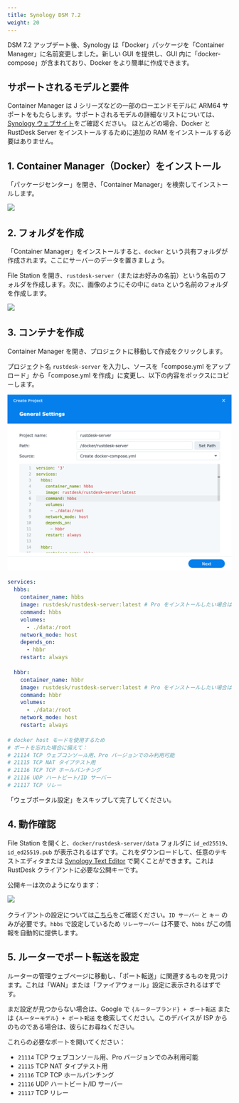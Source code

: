 ```yaml
---
title: Synology DSM 7.2
weight: 20
---
```

<!-- For translators: When translating elements like "buttons", don't just translate, please refer actual naming in their interface. -->
DSM 7.2 アップデート後、Synology は「Docker」パッケージを「Container Manager」に名前変更しました。新しい GUI を提供し、GUI 内に「docker-compose」が含まれており、Docker をより簡単に作成できます。

## サポートされるモデルと要件

Container Manager は J シリーズなどの一部のローエンドモデルに ARM64 サポートをもたらします。サポートされるモデルの詳細なリストについては、[Synology ウェブサイト](https://www.synology.com/en-us/dsm/packages/ContainerManager)をご確認ください。
ほとんどの場合、Docker と RustDesk Server をインストールするために追加の RAM をインストールする必要はありません。

## 1. Container Manager（Docker）をインストール

「パッケージセンター」を開き、「Container Manager」を検索してインストールします。

![](images/dsm7_install_container_manager_though_package_center.png)

## 2. フォルダを作成

「Container Manager」をインストールすると、`docker` という共有フォルダが作成されます。ここにサーバーのデータを置きましょう。

File Station を開き、`rustdesk-server`（またはお好みの名前）という名前のフォルダを作成します。次に、画像のようにその中に `data` という名前のフォルダを作成します。

![](images/dsm7_create_required_folders.png)

## 3. コンテナを作成

Container Manager を開き、プロジェクトに移動して作成をクリックします。

プロジェクト名 `rustdesk-server` を入力し、ソースを「compose.yml をアップロード」から「compose.yml を作成」に変更し、以下の内容をボックスにコピーします。

![](images/dsm7_creating_project_init.png?v2)

```yaml
services:
  hbbs:
    container_name: hbbs
    image: rustdesk/rustdesk-server:latest # Pro をインストールしたい場合は、これを rustdesk/rustdesk-server-pro:latest に変更してください。
    command: hbbs
    volumes:
      - ./data:/root
    network_mode: host
    depends_on:
      - hbbr
    restart: always

  hbbr:
    container_name: hbbr
    image: rustdesk/rustdesk-server:latest # Pro をインストールしたい場合は、これを rustdesk/rustdesk-server-pro:latest に変更してください。
    command: hbbr
    volumes:
      - ./data:/root
    network_mode: host
    restart: always

# docker host モードを使用するため
# ポートを忘れた場合に備えて：
# 21114 TCP ウェブコンソール用、Pro バージョンでのみ利用可能
# 21115 TCP NAT タイプテスト用
# 21116 TCP TCP ホールパンチング
# 21116 UDP ハートビート/ID サーバー
# 21117 TCP リレー
```

「ウェブポータル設定」をスキップして完了してください。

## 4. 動作確認

File Station を開くと、`docker/rustdesk-server/data` フォルダに `id_ed25519`、`id_ed25519.pub` が表示されるはずです。これをダウンロードして、任意のテキストエディタまたは [Synology Text Editor](https://www.synology.com/en-us/dsm/packages/TextEditor) で開くことができます。これは RustDesk クライアントに必要な公開キーです。

公開キーは次のようになります：

![](images/dsm7_viewing_public_key_though_syno_text_editor.png)

クライアントの設定については[こちら](/docs/en/client)をご確認ください。`ID サーバー` と `キー` のみが必要です。`hbbs` で設定しているため `リレーサーバー` は不要で、`hbbs` がこの情報を自動的に提供します。

## 5. ルーターでポート転送を設定

ルーターの管理ウェブページに移動し、「ポート転送」に関連するものを見つけます。これは「WAN」または「ファイアウォール」設定に表示されるはずです。

まだ設定が見つからない場合は、Google で `{ルーターブランド} + ポート転送` または `{ルーターモデル} + ポート転送` を検索してください。このデバイスが ISP からのものである場合は、彼らにお尋ねください。

これらの必要なポートを開いてください：
  * `21114` TCP ウェブコンソール用、Pro バージョンでのみ利用可能
  * `21115` TCP NAT タイプテスト用
  * `21116` TCP TCP ホールパンチング
  * `21116` UDP ハートビート/ID サーバー
  * `21117` TCP リレー